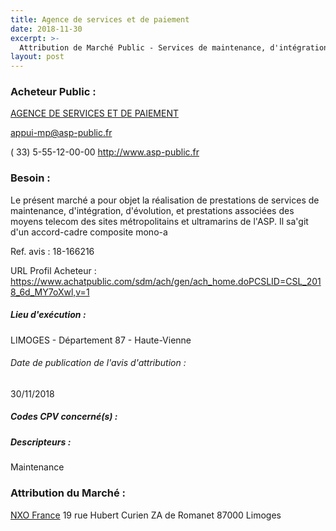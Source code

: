 ```yaml
---
title: Agence de services et de paiement
date: 2018-11-30
excerpt: >-
  Attribution de Marché Public - Services de maintenance, d'intégration, d'évolution, et prestations associées des moyens telecom des sites métropolitains et ultramarins de l'ASP.
layout: post
---
```


### Acheteur Public : 
<a href="/acheteur-131/siren-130006372"> AGENCE DE SERVICES ET DE PAIEMENT</a><br/>



appui-mp@asp-public.fr

( 33) 5-55-12-00-00
http://www.asp-public.fr
### Besoin :

Le présent marché a pour objet la réalisation de prestations de services de maintenance, d'intégration, d'évolution, et prestations associées des moyens telecom des sites métropolitains et ultramarins de l'ASP. Il sa'git d'un accord-cadre composite mono-a

Ref. avis : 18-166216

URL Profil Acheteur : https://www.achatpublic.com/sdm/ach/gen/ach_home.doPCSLID=CSL_2018_6d_MY7oXwl,v=1

##### Lieu d'exécution :

LIMOGES - Département 87 - Haute-Vienne

###### Date de publication de l'avis d'attribution : 
30/11/2018

##### Codes CPV concerné(s) :

##### Descripteurs :
Maintenance <br/>

### Attribution du Marché :
<a href="/entreprise-578/siren-811934363"> NXO France</a>    19 rue Hubert Curien ZA de Romanet 87000 Limoges <br/>
